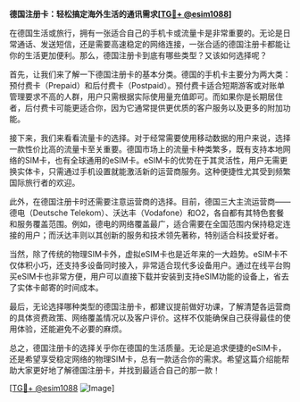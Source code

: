 **德国注册卡：轻松搞定海外生活的通讯需求[[TG💪+ @esim1088](https://t.me/s/esim1088)]**

在德国生活或旅行，拥有一张适合自己的手机卡或流量卡是非常重要的。无论是日常通话、发送短信，还是需要高速稳定的网络连接，一张合适的德国注册卡都能让你的生活更加便利。那么，德国注册卡到底有哪些类型？又该如何选择呢？

首先，让我们来了解一下德国注册卡的基本分类。德国的手机卡主要分为两大类：预付费卡（Prepaid）和后付费卡（Postpaid）。预付费卡适合短期游客或对账单管理要求不高的人群，用户只需根据实际使用量充值即可。而如果你是长期居住者，后付费卡可能更适合你，因为它通常提供更优质的客户服务以及更多的附加功能。

接下来，我们来看看流量卡的选择。对于经常需要使用移动数据的用户来说，选择一款性价比高的流量卡至关重要。德国市场上的流量卡种类繁多，既有支持本地网络的SIM卡，也有全球通用的eSIM卡。eSIM卡的优势在于其灵活性，用户无需更换实体卡，只需通过手机设置就能激活新的运营商服务。这种便捷性尤其受到频繁国际旅行者的欢迎。

此外，在德国注册卡时还需要注意运营商的选择。目前，德国三大主流运营商——德电（Deutsche Telekom）、沃达丰（Vodafone）和O2，各自都有其特色套餐和服务覆盖范围。例如，德电的网络覆盖最广，适合需要在全国范围内保持稳定连接的用户；而沃达丰则以其创新的服务和技术领先著称，特别适合科技爱好者。

当然，除了传统的物理SIM卡外，虚拟eSIM卡也是近年来的一大趋势。eSIM卡不仅体积小巧，还支持多设备同时接入，非常适合现代多设备用户。通过在线平台购买eSIM卡也非常方便，用户可以直接下载并安装到支持eSIM功能的设备上，省去了实体卡邮寄的时间成本。

最后，无论选择哪种类型的德国注册卡，都建议提前做好功课，了解清楚各运营商的具体资费政策、网络覆盖情况以及客户评价。这样不仅能确保自己获得最佳的使用体验，还能避免不必要的麻烦。

总之，德国注册卡的选择关乎你在德国的生活质量。无论是追求便捷的eSIM卡，还是希望享受稳定网络的物理SIM卡，总有一款适合你的需求。希望这篇介绍能帮助大家更好地了解德国注册卡，并找到最适合自己的那一款！

[[TG💪+ @esim1088](https://t.me/s/esim1088) ![Image](https://i.postimg.cc/4NQfJmqS/Snipaste-2025-05-13-00-14-12.png)]